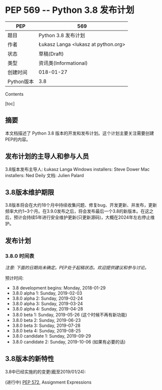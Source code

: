 

# PEP 569 -- Python 3.8 发布计划



PEP|569
--|--
题目|Python 3.8 发布计划
作者|Łukasz Langa \<lukasz at python.org\>
状态|草稿(Draft)
类型|资讯类(Informational)
创建时间|018-01-27
Python版本|3.8

Contents

[toc]


## 摘要

本文档描述了 Python 3.8 版本的开发和发布计划。这个计划主要关注需要创建PEP的内容。


## 发布计划的主导人和参与人员
3.8版本发布主导人: Łukasz Langa
Windows installers: Steve Dower
Mac installers: Ned Deily
文档: Julien Palard


## 3.8版本维护期限


3.8版本将会在大约18个月中持续收集问题、修复bug、开发更新、并发布，更新频率大约1~3个月。在3.9.0发布之后，将会发布最后一个3.8的新版本。在这之后，预计会持续5年进行安全维护更新(只更新源码)，大概在2024年左右停止维护。


## 发布计划

### 3.8.0 时间表

*注意: 下面的日期尚未确定。PEP处于起稿状态。欢迎提供建议和参与讨论。*

预计时间:

- 3.8 development begins: Monday, 2018-01-29
- 3.8.0 alpha 1: Sunday, 2019-02-03
- 3.8.0 alpha 2: Sunday, 2019-02-24
- 3.8.0 alpha 3: Sunday, 2019-03-24
- 3.8.0 alpha 4: Sunday, 2019-04-28
- 3.8.0 beta 1: Sunday, 2019-05-26 (这个时候不再有新功能)
- 3.8.0 beta 2: Sunday, 2019-06-23
- 3.8.0 beta 3: Sunday, 2019-07-28
- 3.8.0 beta 4: Sunday, 2019-08-25
- 3.8.0 candidate 1: Sunday, 2019-09-29
- 3.8.0 candidate 2: Sunday, 2019-10-06 (如果有必要的话)


## 3.8版本的新特性

3.8中已经实施的的变更(截至2019/01/24):

(进行中) [PEP 572](https://www.python.org/dev/peps/pep-0572), Assignment Expressions
